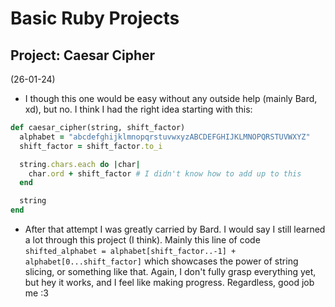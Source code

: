 # Basic Ruby Projects

## Project: Caesar Cipher

(26-01-24)

- I though this one would be easy without any outside help (mainly Bard, xd), but no. I think I had the right idea starting with this:

```ruby
def caesar_cipher(string, shift_factor)
  alphabet = "abcdefghijklmnopqrstuvwxyzABCDEFGHIJKLMNOPQRSTUVWXYZ"
  shift_factor = shift_factor.to_i

  string.chars.each do |char|
    char.ord + shift_factor # I didn't know how to add up to this
  end

  string
end

```

- After that attempt I was greatly carried by Bard. I would say I still learned a lot through this project (I think). Mainly this line of code `shifted_alphabet = alphabet[shift_factor..-1] + alphabet[0...shift_factor]` which showcases the power of string slicing, or something like that. Again, I don't fully grasp everything yet, but hey it works, and I feel like making progress. Regardless, good job me :3
